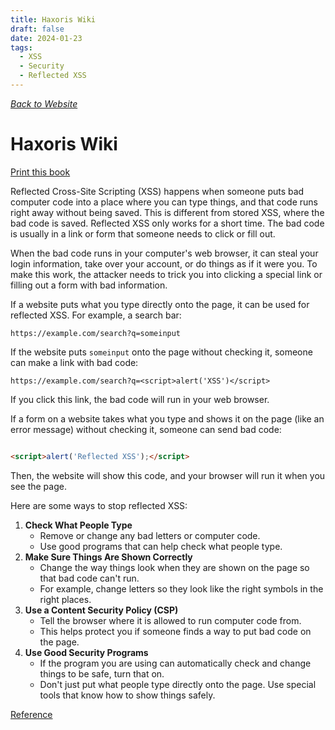 ```yaml
---
title: Haxoris Wiki
draft: false
date: 2024-01-23
tags:
  - XSS
  - Security
  - Reflected XSS
---
```


[_Back to Website_](https://haxoris.com/ "Back to Website")

# Haxoris Wiki

[Print this book](https://haxoris.com/haxoris-wiki/print.html "Print this book")

Reflected Cross-Site Scripting (XSS) happens when someone puts bad computer code into a place where you can type things, and that code runs right away without being saved. This is different from stored XSS, where the bad code is saved. Reflected XSS only works for a short time. The bad code is usually in a link or form that someone needs to click or fill out.

When the bad code runs in your computer's web browser, it can steal your login information, take over your account, or do things as if it were you. To make this work, the attacker needs to trick you into clicking a special link or filling out a form with bad information.

If a website puts what you type directly onto the page, it can be used for reflected XSS. For example, a search bar:

`https://example.com/search?q=someinput`

If the website puts `someinput` onto the page without checking it, someone can make a link with bad code:

`https://example.com/search?q=<script>alert('XSS')</script>`

If you click this link, the bad code will run in your web browser.

If a form on a website takes what you type and shows it on the page (like an error message) without checking it, someone can send bad code:

```HTML hljs

<script>alert('Reflected XSS');</script>

```

Then, the website will show this code, and your browser will run it when you see the page.

Here are some ways to stop reflected XSS:

1. **Check What People Type**
   - Remove or change any bad letters or computer code.
   - Use good programs that can help check what people type.
2. **Make Sure Things Are Shown Correctly**
   - Change the way things look when they are shown on the page so that bad code can't run.
   - For example, change letters so they look like the right symbols in the right places.
3. **Use a Content Security Policy (CSP)**
   - Tell the browser where it is allowed to run computer code from.
   - This helps protect you if someone finds a way to put bad code on the page.
4. **Use Good Security Programs**
   - If the program you are using can automatically check and change things to be safe, turn that on.
   - Don't just put what people type directly onto the page. Use special tools that know how to show things safely.

[Reference](https://haxoris.com/haxoris-wiki)
